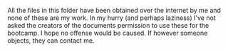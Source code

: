 All the files in this folder have been obtained over the internet by
me and none of these are my work. In my hurry (and perhaps laziness)
I've not asked the creators of the documents permission to use these
for the bootcamp. I hope no offense would be caused. If however
someone objects, they can contact me.
